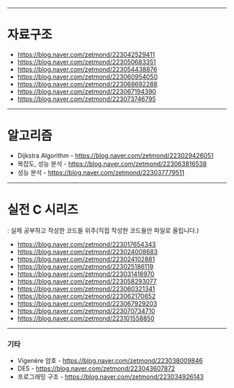 - - -
# 자료구조
- <https://blog.naver.com/zetmond/223042529411>
- <https://blog.naver.com/zetmond/223050683351>
- <https://blog.naver.com/zetmond/223054438876>
- <https://blog.naver.com/zetmond/223060954050>
- <https://blog.naver.com/zetmond/223068692288>
- <https://blog.naver.com/zetmond/223067194390>
- <https://blog.naver.com/zetmond/223073746795>
- - -
# 알고리즘 
* Dijkstra Algorithm - <https://blog.naver.com/zetmond/223029426051>
* 복잡도, 성능 분석 - <https://blog.naver.com/zetmond/223063816538>
* 성능 분석 - <https://blog.naver.com/zetmond/223037779511>
- - -
# 실전 C 시리즈 
: 실제 공부하고 작성한 코드들 위주(직접 작성한 코드들만 파일로 올립니다.)
- <https://blog.naver.com/zetmond/223017654343>
- <https://blog.naver.com/zetmond/223024008683>
- <https://blog.naver.com/zetmond/223024102881>
- <https://blog.naver.com/zetmond/223025186119>
- <https://blog.naver.com/zetmond/223031416970>
- <https://blog.naver.com/zetmond/223058293077>
- <https://blog.naver.com/zetmond/223060321341>
- <https://blog.naver.com/zetmond/223062170652>
- <https://blog.naver.com/zetmond/223067929203>
- <https://blog.naver.com/zetmond/223070734710>
- <https://blog.naver.com/zetmond/223101558850>
- - -
### 기타
* Vigenère 암호 - <https://blog.naver.com/zetmond/223038009846>
* DES - <https://blog.naver.com/zetmond/223043607872>
* 프로그래밍 구조 - <https://blog.naver.com/zetmond/223034926143>
